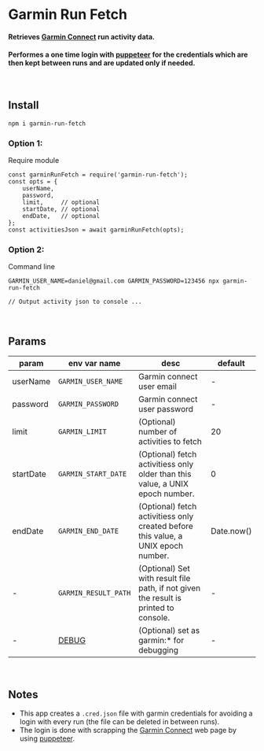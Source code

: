 # Garmin Run Fetch
#### Retrieves [Garmin Connect]((https://connect.garmin.com/signin/)) run activity data. 
#### Performes a one time login with [puppeteer]((https://developers.google.com/web/tools/puppeteer)) for the credentials which are then kept between runs and are updated only if needed.

<br/>

## Install
```
npm i garmin-run-fetch
```

### Option 1:  
Require module
```
const garminRunFetch = require('garmin-run-fetch');
const opts = {
    userName,
    password,
    limit,     // optional
    startDate, // optional
    endDate,   // optional
};
const activitiesJson = await garminRunFetch(opts);
```

### Option 2:  
Command line
```
GARMIN_USER_NAME=daniel@gmail.com GARMIN_PASSWORD=123456 npx garmin-run-fetch

// Output activity json to console ...
```

<br/>

## Params

| param | env var name | desc | default
| -- | ------------- | ------------- | -------- |
| userName | `GARMIN_USER_NAME`| Garmin connect user email | - |
| password | `GARMIN_PASSWORD` | Garmin connect user password | - |
| limit | `GARMIN_LIMIT` | (Optional) number of activities to fetch | 20 |
| startDate | `GARMIN_START_DATE` | (Optional) fetch activitiess only older than this value, a UNIX epoch number. | 0 |
| endDate | `GARMIN_END_DATE` | (Optional) fetch activitiess only created before this value, a UNIX epoch number. | Date.now() |
| - |`GARMIN_RESULT_PATH` | (Optional) Set with result file path, if not given the result is printed to console. | - |
| - | [DEBUG](https://github.com/visionmedia/debug#readme) | (Optional) set as garmin:* for debugging | - |

<br/>

## Notes
* This app creates a `.cred.json` file with garmin credentials for avoiding a login with every run (the file can be deleted in between runs).
* The login is done with scrapping the [Garmin Connect](https://connect.garmin.com/signin/) web page by using [puppeteer](https://developers.google.com/web/tools/puppeteer).